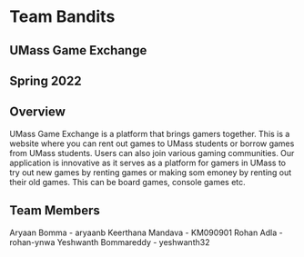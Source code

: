# Team Bandits

## UMass Game Exchange

## Spring 2022

## Overview

UMass Game Exchange is a platform that brings gamers together. This is a website where you can rent out games to UMass students or borrow games from UMass students. Users can also join various gaming communities. Our application is innovative as it serves as a platform for gamers in UMass to try out new games by renting games or making som emoney by renting out their old games. This can be board games, console games etc.  

## Team Members

Aryaan Bomma - aryaanb
Keerthana Mandava - KM090901
Rohan Adla - rohan-ynwa
Yeshwanth Bommareddy - yeshwanth32



